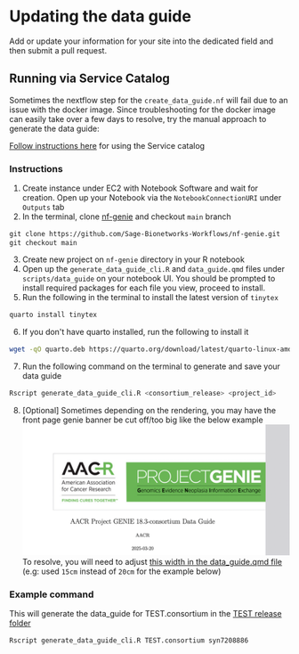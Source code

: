# Updating the data guide

Add or update your information for your site into the dedicated field and then submit a pull request.



## Running via Service Catalog
Sometimes the nextflow step for the `create_data_guide.nf` will fail due to an issue with the docker image. Since troubleshooting for the docker image can easily take over a few days to resolve, try the manual approach to generate the data guide:

[Follow instructions here](https://sagebionetworks.jira.com/wiki/spaces/APGD/pages/2590244872/Service+Catalog+Instance+Setup#Starting-EC2-instance-from-the-Service-Catalog) for using the Service catalog

### Instructions

1. Create instance under EC2 with Notebook Software and wait for creation. Open up your Notebook via the `NotebookConnectionURI` under `Outputs` tab
2. In the terminal, clone [nf-genie](https://github.com/Sage-Bionetworks-Workflows/nf-genie) and checkout `main` branch

```git
git clone https://github.com/Sage-Bionetworks-Workflows/nf-genie.git
git checkout main
```

3. Create new project on `nf-genie` directory in your R notebook
4. Open up the `generate_data_guide_cli.R` and `data_guide.qmd` files under `scripts/data_guide` on your notebook UI. You should be prompted to install required packages for each file you view, proceed to install.
5. Run the following in the terminal to install the latest version of `tinytex`

```bash
quarto install tinytex
```

6. If you don't have quarto installed, run the following to install it

```bash
wget -qO quarto.deb https://quarto.org/download/latest/quarto-linux-amd64.deb
```

7. Run the following command on the terminal to generate and save your data guide

```bash
Rscript generate_data_guide_cli.R <consortium_release> <project_id>
```

8. [Optional] Sometimes depending on the rendering, you may have the front page genie banner be cut off/too big like the below example ![alt text](/img/cut_off_genie_banner.png) To resolve, you will need to adjust [this width in the data_guide.qmd file](https://github.com/Sage-Bionetworks-Workflows/nf-genie/blob/df3796dce8431fc2a86e297a7350058241c1321c/scripts/data_guide/data_guide.qmd#L11) (e.g: used `15cm` instead of `20cm` for the example below)

### Example command

This will generate the data_guide for TEST.consortium in the [TEST release folder](https://www.synapse.org/Synapse:syn21895009)

```bash
Rscript generate_data_guide_cli.R TEST.consortium syn7208886
```
